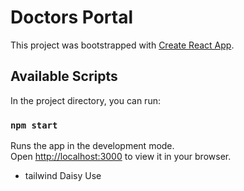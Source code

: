 # Doctors Portal

This project was bootstrapped with [Create React App](https://github.com).

## Available Scripts

In the project directory, you can run:

### `npm start`

Runs the app in the development mode.\
Open [http://localhost:3000](http://localhost:3000) to view it in your browser.

* tailwind Daisy Use


